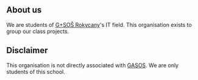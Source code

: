 ## About us

We are students of [G+SOŠ Rokycany](https://www.gasos-ro.cz)'s IT field.
This organisation exists to group our class projects.

## Disclaimer

This organisation is not directly associated with [GASOS](https://www.gasos-ro.cz). We are only students of this school.
